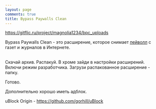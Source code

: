 ```yaml
---
layout: page
comments: true
title: Bypass Paywalls Clean
---
```


<https://gitflic.ru/project/magnolia1234/bpc_uploads>

Bypass Paywalls Clean - это расширение, которое снимает [пейволл](https://ru.wikipedia.org/wiki/%D0%9F%D0%B5%D0%B9%D0%B2%D0%BE%D0%BB%D0%BB) c газет и журналов в Интернете.
<br><br>

Скачай архив. Распакуй. В хроме зайди в настройки расширений. Включи режим разработчика. Загрузи распакованное расширение - папку.

Готово.

Дополнительно хорошо иметь адблок.

uBlock Origin - <https://github.com/gorhill/uBlock>

